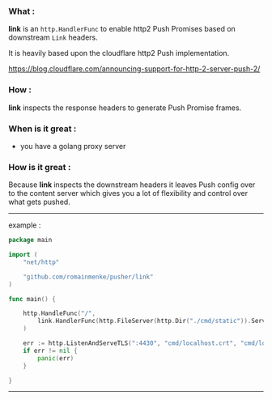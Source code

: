 
### What :

**link** is an `http.HandlerFunc` to enable http2 Push Promises based on downstream `Link` headers.

It is heavily based upon the cloudflare http2 Push implementation.

https://blog.cloudflare.com/announcing-support-for-http-2-server-push-2/

### How :

**link** inspects the response headers to generate Push Promise frames.

### When is it great :

- you have a golang proxy server

### How is it great :

Because **link** inspects the downstream headers it leaves Push config over to the content server which gives you a lot of flexibility and control over what gets pushed.

---

example :

```go
package main

import (
	"net/http"

	"github.com/romainmenke/pusher/link"
)

func main() {

	http.HandleFunc("/",
		link.HandlerFunc(http.FileServer(http.Dir("./cmd/static")).ServeHTTP),
	)

	err := http.ListenAndServeTLS(":4430", "cmd/localhost.crt", "cmd/localhost.key", nil)
	if err != nil {
		panic(err)
	}

}
```

---
